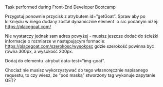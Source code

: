 Task performed during Front-End Developer Bootcamp

Przygotuj ponownie przycisk z atrybutem id=”getGoat”. Spraw aby po kliknięciu w niego dodany został dynamicznie element <img> o src podanym niżej:
https://placegoat.com/

Nie wystarczy jednak sam adres powyżej - musisz jeszcze dodać do ścieżki informacje o rozmiarze w następującym formacie: https://placegoat.com/szerokosc/wysokosc gdzie szerokość powinna być równa 300px, a wysokość 200px. 

Dodaj do elementu <img> atrybut data-test=”img-goat”.

Chociaż nie musisz wykorzystywać do tego własnoręcznie napisanego requestu, to czy wiesz, że “pod maską” stworzony tag wykonuje zapytanie GET?
